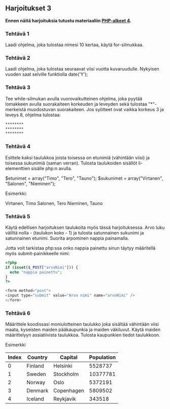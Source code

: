 ## Harjoitukset 3

**Ennen näitä harjoituksia tutustu materiaaliin [PHP-alkeet 4](./php-alkeet4.html).**

### Tehtävä 1

Laadi ohjelma, joka tulostaa nimesi 10 kertaa, käytä for-silmukkaa.

### Tehtävä 2

Laadi ohjelma, joka tulostaa seuraavat viisi vuotta kuvaruudulle. Nykyisen vuoden saat selville funktiolla date('Y');

### Tehtävä 3

Tee while-silmukan avulla vuorovaikutteinen ohjelma, joka pyytää lomakkeen avulla suorakaiteen korkeuden ja leveyden sekä tulostaa "*"-merkeistä muodostuvan suorakaiteen. Jos syötteet ovat vaikka korkeus 3 ja leveys 8, ohjelma tulostaa:

```cmd
********
********
********
```

### Tehtävä 4

Esittele kaksi taulukkoa joista toisessa on etunimiä (vähintään viisi) ja toisessa sukunimiä (saman verran). Tulosta taulukoiden sisällöt li-elementtien sisälle php:n avulla.

$etunimet = array("Timo", "Tero", "Tauno");
$sukunimet = array("Virtanen", "Salonen", "Nieminen");

Esimerkki:

Virtanen, Timo
Salonen, Tero
Nieminen, Tauno

### Tehtävä 5

Käytä edellisen harjoituksen taulukoita myös tässä harjoituksessa. Arvo luku väliltä nolla - (taulukon koko - 1) ja tulosta satunnainen sukunimi ja satunnainen etunimi. Suorita arpominen nappia painamalla.

Jotta voit tarkistaa php:ssa onko nappia painettu sinun täytyy määritellä myös submit-painikkeelle nimi:

```php
<?php
if (isset($_POST["arvoNimi"])) {
  echo "nappia painettu";
}
?>

<form method="post">
<input type="submit" value="Arvo nimi" name="arvoNimi" />
</form>
```

### Tehtävä 6

Määrittele koodissasi moniulotteinen taulukko joka sisältää vähintään viisi maata, kyseisten maiden pääkaupunkia ja maiden väkiluvut. Käytä maiden määrittelyyn assiatiivista taulukkoa. Tulosta kaupunkien tiedot taulukkoon.

Esimerkki


| Index	| Country	 | Capital |	Population |
| -------- | ------- | ------ | ------- |
| 0	| Finland |	Helsinki |	5528737 |
| 1	 | Sweden |	Stockholm |	10377781 |
| 2	| Norway  |	Oslo |	5372191 |
| 3	| Denmark |	Copenhagen |	5809502 |
| 4	| Iceland |	Reykjavik |	343518 |


